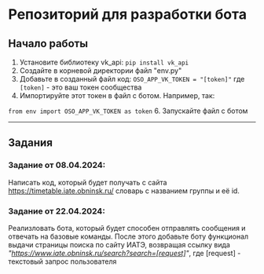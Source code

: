 # Репозиторий для разработки бота

## Начало работы
1. Установите библиотеку vk_api:
`pip install vk_api`
2. Создайте в корневой директории файл "env.py"
3. Добавьте в созданный файл код:
`OSO_APP_VK_TOKEN = "[token]"`
где `[token]` - это ваш токен сообщества
4. Импортируйте этот токен в файл с ботом. Например, так:

`from env import OSO_APP_VK_TOKEN as token`
6. Запускайте файл с ботом

---
## Задания
### Задание от 08.04.2024: 
Написать код, который будет получать с сайта https://timetable.iate.obninsk.ru/ словарь с названием группы и её id. 

### Задание от 22.04.2024:
Реализловать бота, который будет способен отправлять сообщения и отвечать на базовые команды. 
После этого добавьте боту функционал выдачи страницы поиска по сайту ИАТЭ, возвращая ссылку вида _"https://www.iate.obninsk.ru/search?search=[request]"_, где \[request] - текстовый запрос пользователя

